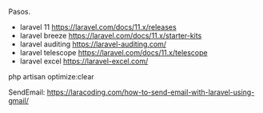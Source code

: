 Pasos. 

- laravel 11  https://laravel.com/docs/11.x/releases
- laravel breeze https://laravel.com/docs/11.x/starter-kits
- laravel auditing https://laravel-auditing.com/
- laravel telescope  https://laravel.com/docs/11.x/telescope
- laravel excel https://laravel-excel.com/

php artisan optimize:clear

SendEmail:  https://laracoding.com/how-to-send-email-with-laravel-using-gmail/
